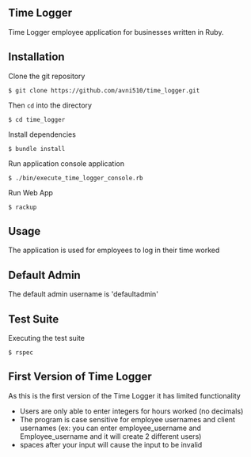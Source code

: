 Time Logger
-----------
Time Logger employee application for businesses written in Ruby. 


Installation 
------------
Clone the git repository

```
$ git clone https://github.com/avni510/time_logger.git
```

Then `cd` into the directory

```
$ cd time_logger
```

Install dependencies
```
$ bundle install
```

Run application console application
```
$ ./bin/execute_time_logger_console.rb
```

Run Web App
```
$ rackup 
```
Usage
-----
The application is used for employees to log in their time worked 

Default Admin
-----
The default admin username is 'defaultadmin'

Test Suite
----------
Executing the test suite
```
$ rspec
```

First Version of Time Logger
-----
As this is the first version of the Time Logger it has limited functionality
* Users are only able to enter integers for hours worked (no decimals)
* The program is case sensitive for employee usernames and client usernames
(ex: you can enter employee_username and Employee_username and it will create
2 different users)
* spaces after your input will cause the input to be invalid
